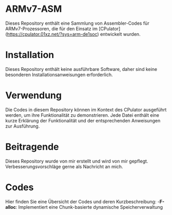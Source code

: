 # ARMv7-ASM
Dieses Repository enthält eine Sammlung von Assembler-Codes für ARMv7-Prozessoren, die für den Einsatz im [CPulator] (https://cpulator.01xz.net/?sys=arm-de1soc) entwickelt wurden. 

# Installation
Dieses Repository enthält keine ausführbare Software, daher sind keine besonderen Installationsanweisungen erforderlich.

# Verwendung
Die Codes in diesem Repository können im Kontext des CPulator ausgeführt werden, um ihre Funktionalität zu demonstrieren. Jede Datei enthält eine kurze Erklärung der Funktionalität und der entsprechenden Anweisungen zur Ausführung.

# Beitragende
Dieses Repository wurde von mir erstellt und wird von mir gepflegt. Verbesserungsvorschläge gerne als Nachricht an mich.

# Codes
Hier finden Sie eine Übersicht der Codes und deren Kurzbeschreibung:
  -**F-alloc**: Implementiert eine Chunk-basierte dynamische Speicherverwaltung
